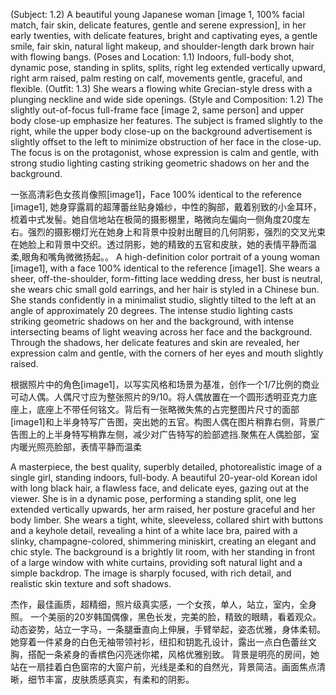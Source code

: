(Subject: 1.2) A beautiful young Japanese woman [image 1, 100% facial match, fair skin, delicate features, gentle and serene expression], in her early twenties, with delicate features, bright and captivating eyes, a gentle smile, fair skin, natural light makeup, and shoulder-length dark brown hair with flowing bangs.
(Poses and Location: 1.1) Indoors, full-body shot, dynamic pose, standing in splits, splits, right leg extended vertically upward, right arm raised, palm resting on calf, movements gentle, graceful, and flexible.
(Outfit: 1.3) She wears a flowing white Grecian-style dress with a plunging neckline and wide side openings.
(Style and Composition: 1.2) The slightly out-of-focus full-frame face [image 2, same person] and upper body close-up emphasize her features. The subject is framed slightly to the right, while the upper body close-up on the background advertisement is slightly offset to the left to minimize obstruction of her face in the close-up. The focus is on the protagonist, whose expression is calm and gentle, with strong studio lighting casting striking geometric shadows on her and the background.


一张高清彩色女孩肖像照[image1]，Face 100% identical to the reference [image1], 她身穿露肩的超薄蕾丝贴身婚纱，中性的胸部，戴着别致的小金耳环，梳着中式发髻。她自信地站在极简的摄影棚里，略微向左偏向一侧角度20度左右。强烈的摄影棚灯光在她身上和背景中投射出醒目的几何阴影，强烈的交叉光束在她脸上和背景中交织。透过阴影，她的精致的五官和皮肤，她的表情平静而温柔,眼角和嘴角微微扬起。。
A high-definition color portrait of a young woman [image1], with a face 100% identical to the reference [image1]. She wears a sheer, off-the-shoulder, form-fitting lace wedding dress, her bust is neutral, she wears chic small gold earrings, and her hair is styled in a Chinese bun. She stands confidently in a minimalist studio, slightly tilted to the left at an angle of approximately 20 degrees. The intense studio lighting casts striking geometric shadows on her and the background, with intense intersecting beams of light weaving across her face and the background. Through the shadows, her delicate features and skin are revealed, her expression calm and gentle, with the corners of her eyes and mouth slightly raised.



根据照片中的角色[image1]，以写实风格和场景为基准，创作一个1/7比例的商业可动人偶。人偶尺寸应为整张照片的9/10。将人偶放置在一个圆形透明亚克力底座上，底座上不带任何铭文。背后有一张略微失焦的占完整图片尺寸的面部[image1]和上半身特写广告图，突出她的五官。构图人偶在图片稍靠右侧，背景广告图上的上半身特写稍靠左侧，减少对广告特写的脸部遮挡.聚焦在人偶脸部，室内暖光照亮脸部，表情平静而温柔


A masterpiece, the best quality, superbly detailed, photorealistic image of a single girl, standing indoors, full-body. 
A beautiful 20-year-old Korean idol with long black hair, a flawless face, and delicate eyes, gazing out at the viewer. 
She is in a dynamic pose, performing a standing split, one leg extended vertically upwards, her arm raised, her posture graceful and her body limber. She wears a tight, white, sleeveless, collared shirt with buttons and a keyhole detail, revealing a hint of a white lace bra, paired with a slinky, champagne-colored, shimmering miniskirt, creating an elegant and chic style. The background is a brightly lit room, with her standing in front of a large window with white curtains, providing soft natural light and a simple backdrop. 
The image is sharply focused, with rich detail, and realistic skin texture and soft shadows.

杰作，最佳画质，超精细，照片级真实感，一个女孩，单人，站立，室内，全身照。
一个美丽的20岁韩国偶像，黑色长发，完美的脸，精致的眼睛，看着观众。
动态姿势，站立一字马，一条腿垂直向上伸展，手臂举起，姿态优雅，身体柔韧。
她穿着一件紧身的白色无袖带领衬衫，纽扣和钥匙孔设计，露出一点白色蕾丝文胸，搭配一条紧身的香槟色闪亮迷你裙，风格优雅别致。
背景是明亮的房间，她站在一扇挂着白色窗帘的大窗户前，光线是柔和的自然光，背景简洁。画面焦点清晰，细节丰富，皮肤质感真实，有柔和的阴影。
